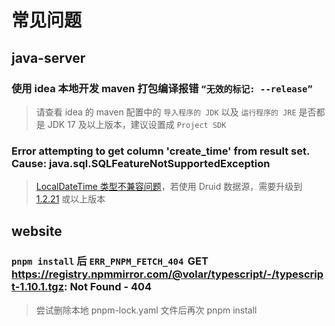 # 常见问题

## java-server

### 使用 idea 本地开发 maven 打包编译报错 `“无效的标记: --release”`

> 请查看 idea 的 maven 配置中的 `导入程序的 JDK` 以及 `运行程序的 JRE` 是否都是 JDK 17 及以上版本，建议设置成 `Project SDK`

### Error attempting to get column 'create_time' from result set.  Cause: java.sql.SQLFeatureNotSupportedException

> [LocalDateTime 类型不兼容问题](https://github.com/alibaba/druid/issues/3302)，若使用 Druid 数据源，需要升级到 [1.2.21](https://github.com/alibaba/druid/releases/tag/1.1.21) 或以上版本

## website

### `pnpm install` 后 `ERR_PNPM_FETCH_404`  GET https://registry.npmmirror.com/@volar/typescript/-/typescript-1.10.1.tgz: Not Found - 404

> 尝试删除本地 pnpm-lock.yaml 文件后再次 pnpm install